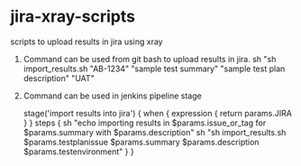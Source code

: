 # jira-xray-scripts
scripts to upload results in jira using xray 

1. Command can be used from git bash to upload results in jira.
   sh "sh import_results.sh "AB-1234" "sample test summary" "sample test plan description" "UAT"

2. Command can be used in jenkins pipeline stage 

    stage('import results into jira') {
       when { expression { return params.JIRA } }
       steps {
           sh "echo importing results  in $params.issue_or_tag for $params.summary with $params.description"
           sh "sh import_results.sh $params.testplanissue $params.summary $params.description $params.testenvironment"
        }
    }